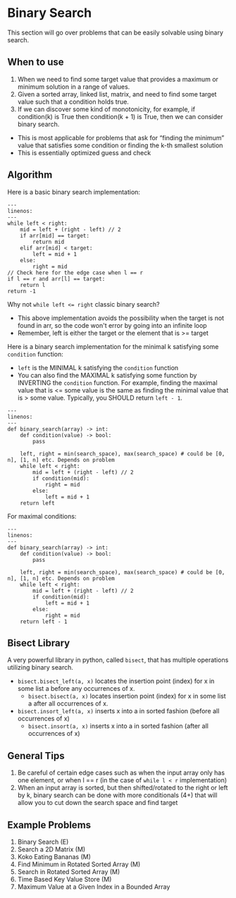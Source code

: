 # Binary Search
This section will go over problems that can be easily solvable using binary search. 

## When to use
1. When we need to find some target value that provides a maximum or minimum solution in a range of values. 
2. Given a sorted array, linked list, matrix, and need to find some target value such that a condition holds true. 
3. If we can discover some kind of monotonicity, for example, if condition(k) is True then condition(k + 1) is True, then we can consider binary search.
- This is most applicable for problems that ask for “finding the minimum” value that satisfies some condition or finding the k-th smallest solution
- This is essentially optimized guess and check


## Algorithm
Here is a basic binary search implementation:
```{code-block} python
---
linenos:
---
while left < right:
    mid = left + (right - left) // 2
    if arr[mid] == target:
        return mid
    elif arr[mid] < target:
        left = mid + 1
    else:
        right = mid
// Check here for the edge case when l == r
if l == r and arr[l] == target:
    return l
return -1
```
Why not `while left <= right` classic binary search?
- This above implementation avoids the possibility when the target is not found in arr, so the code won't error by going into an infinite loop
- Remember, left is either the target or the element that is >= target 

Here is a binary search implementation for the minimal k satisfying some `condition` function:
- `left` is the MINIMAL k satisfying the `condition` function
- You can also find the MAXIMAL k satisfying some function by INVERTING the `condition` function. For example, finding the maximal value that is <= some value is the same as finding the minimal value that is > some value. Typically, you SHOULD return `left - 1`. 

```{code-block} python
---
linenos:
---
def binary_search(array) -> int:
    def condition(value) -> bool:
        pass

    left, right = min(search_space), max(search_space) # could be [0, n], [1, n] etc. Depends on problem
    while left < right:
        mid = left + (right - left) // 2
        if condition(mid):
            right = mid
        else:
            left = mid + 1
    return left
```

For maximal conditions:
```{code-block} python
---
linenos:
---
def binary_search(array) -> int:
    def condition(value) -> bool:
        pass

    left, right = min(search_space), max(search_space) # could be [0, n], [1, n] etc. Depends on problem
    while left < right:
        mid = left + (right - left) // 2
        if condition(mid):
            left = mid + 1
        else:
            right = mid
    return left - 1
```

## Bisect Library
A very powerful library in python, called `bisect`, that has multiple operations utilizing binary search.
- `bisect.bisect_left(a, x)` locates the insertion point (index) for x in some list a before any occurrences of x. 
    - `bisect.bisect(a, x)` locates insertion point (index) for x in some list a after all occurrences of x. 
- `bisect.insort_left(a, x)` inserts x into a in sorted fashion (before all occurrences of x)
    - `bisect.insort(a, x)` inserts x into a in sorted fashion (after all occurrences of x)

## General Tips
1. Be careful of certain edge cases such as when the input array only has one element, or when l == r (in the case of `while l < r` implementation)
2. When an input array is sorted, but then shifted/rotated to the right or left by k, binary search can be done with more conditionals (4+) that will allow you to cut down the search space and find target

## Example Problems
1. Binary Search (E)
2. Search a 2D Matrix (M)
3. Koko Eating Bananas (M)
4. Find Minimum in Rotated Sorted Array (M)
5. Search in Rotated Sorted Array (M)
6. Time Based Key Value Store (M)
7. Maximum Value at a Given Index in a Bounded Array
